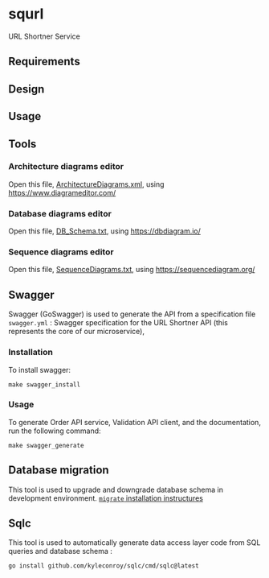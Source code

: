 # squrl
URL Shortner Service

## Requirements

## Design

## Usage

## Tools 

### Architecture diagrams editor
Open this file, [ArchitectureDiagrams.xml](docs/design/diagrams/ArchitectureDiagrams.xml), using https://www.diagrameditor.com/

### Database diagrams editor
Open this file, [DB_Schema.txt](docs/design/diagrams/DB_Schema.txt), using https://dbdiagram.io/ 

### Sequence diagrams editor
Open this file, [SequenceDiagrams.txt](docs/design/diagrams/SequenceDiagrams.txt), using https://sequencediagram.org/

## Swagger
Swagger (GoSwagger) is used to generate the API from a specification file `swagger.yml` : Swagger specification for the URL Shortner API (this represents the core of our microservice),

### Installation

To install swagger:
```
make swagger_install
```

### Usage
To generate Order API service, Validation API client, and the documentation, run the following command:
```
make swagger_generate
```
## Database migration
This tool is used to upgrade and downgrade database schema in development environment.
[``migrate`` installation instructures](https://github.com/golang-migrate/migrate/blob/master/cmd/migrate/README.md)

## Sqlc
This tool is used to automatically generate data access layer code from SQL queries and database schema : 

```
go install github.com/kyleconroy/sqlc/cmd/sqlc@latest
```
